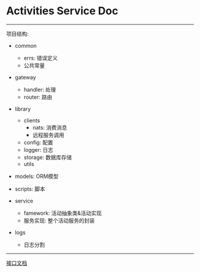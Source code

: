 # Activities Service Doc

---
项目结构:

- common
  - errs: 错误定义
  - 公共常量

- gateway
  - handler: 处理
  - router: 路由

- library
  - clients
    - nats: 消费消息
    - 远程服务调用
  - config: 配置
  - logger: 日志
  - storage: 数据库存储
  - utils

- models: ORM模型
- scripts: 脚本

- service
  - famework: 活动抽象类&活动实现
  - 服务实现: 整个活动服务的封装

- logs
  - 日志分割

---

[接口文档](./gateway/README.md)